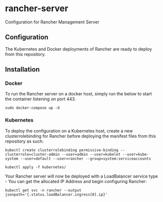 # rancher-server

Configuration for Rancher Management Server 


## Configuration

The Kubernetes and Docker deployments of Rancher are ready to deploy from this repository.

## Installation

### Docker

To run the Rancher server on a docker host, simply run the below to start the container listening on port 443.

```
sudo docker-compose up -d
```

### Kubernetes

To deploy the configuration on a Kubernetes host, create a new clusterrolebinding for Rancher before deploying the manifest files from this repository as such:

```
kubectl create clusterrolebinding permissive-binding --clusterrole=cluster-admin --user=admin --user=kubelet --user=kube-system --user=default --user=rancher --group=system:serviceaccounts
```

```
kubectl apply -f kubernetes/
```

Your Rancher server will now be deployed with a LoadBalancer service type - You can get the allocated IP Address and begin configuring Rancher:

```
kubectl get svc -n rancher --output jsonpath='{.status.loadBalancer.ingress[0].ip}'
```